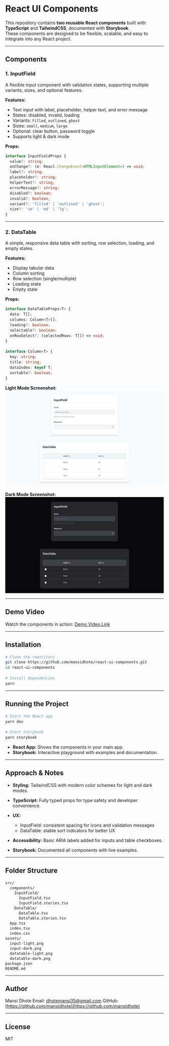 # React UI Components

This repository contains **two reusable React components** built with **TypeScript** and **TailwindCSS**, documented with **Storybook**.  
These components are designed to be flexible, scalable, and easy to integrate into any React project.

---

## Components

### 1. InputField
A flexible input component with validation states, supporting multiple variants, sizes, and optional features.

**Features:**
- Text input with label, placeholder, helper text, and error message  
- States: disabled, invalid, loading  
- Variants: `filled`, `outlined`, `ghost`  
- Sizes: `small`, `medium`, `large`  
- Optional: clear button, password toggle  
- Supports light & dark mode  

**Props:**
```ts
interface InputFieldProps {  
  value?: string;  
  onChange?: (e: React.ChangeEvent<HTMLInputElement>) => void;  
  label?: string;  
  placeholder?: string;  
  helperText?: string;  
  errorMessage?: string;  
  disabled?: boolean;  
  invalid?: boolean;  
  variant?: 'filled' | 'outlined' | 'ghost';  
  size?: 'sm' | 'md' | 'lg';  
}
````


---

### 2. DataTable

A simple, responsive data table with sorting, row selection, loading, and empty states.

**Features:**

* Display tabular data
* Column sorting
* Row selection (single/multiple)
* Loading state
* Empty state

**Props:**

```ts
interface DataTableProps<T> {  
  data: T[];  
  columns: Column<T>[];  
  loading?: boolean;  
  selectable?: boolean;  
  onRowSelect?: (selectedRows: T[]) => void;  
}

interface Column<T> {  
  key: string;  
  title: string;  
  dataIndex: keyof T;  
  sortable?: boolean;  
}
```

**Light Mode Screenshot:**
![InputField Light](./assets/light%20mode.png)

**Dark Mode Screenshot:**
![InputField Dark](./assets/darkmode.png)

---

## Demo Video

Watch the components in action:
[Demo Video Link](https://your-demo-video-link.com)

---

## Installation

```bash
# Clone the repository
git clone https://github.com/mansidhote/react-ui-components.git
cd react-ui-components

# Install dependencies
yarn
```

---

## Running the Project

```bash
# Start the React app
yarn dev

# Start Storybook
yarn storybook
```

* **React App:** Shows the components in your main app.
* **Storybook:** Interactive playground with examples and documentation.

---

## Approach & Notes

* **Styling:** TailwindCSS with modern color schemes for light and dark modes.
* **TypeScript:** Fully typed props for type safety and developer convenience.
* **UX:**

  * InputField: consistent spacing for icons and validation messages
  * DataTable: stable sort indicators for better UX
* **Accessibility:** Basic ARIA labels added for inputs and table checkboxes.
* **Storybook:** Documented all components with live examples.

---

## Folder Structure

```
src/
  components/
    InputField/
      InputField.tsx
      InputField.stories.tsx
    DataTable/
      DataTable.tsx
      DataTable.stories.tsx
  App.tsx
  index.tsx
  index.css
assets/
  input-light.png
  input-dark.png
  datatable-light.png
  datatable-dark.png
package.json
README.md
```

---

## Author

Mansi Dhote
Email: [dhotemansi35@gmail.com](mailto:dhotemansi35@gmail.com)
GitHub: [https://github.com/mansidhote](https://github.com/mansidhote)

---

## License

MIT

```